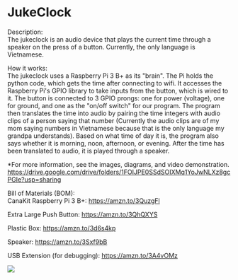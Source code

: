 # JukeClock
Description:
<br>The jukeclock is an audio device that plays the current time through a speaker on the press of a button.  Currently, the only language is Vietnamese. 

How it works:
<br>The jukeclock uses a Raspberry Pi 3 B+ as its "brain". The Pi holds the python code, which gets the time after connecting to wifi. It accesses the Raspberry Pi's GPIO library to take inputs from the button, which is wired to it.  The button is connected to 3 GPIO prongs: one for power (voltage), one for ground, and one as the "on/off switch" for our program. The program then translates the time into audio by pairing the time integers with audio clips of a person saying that number (Currently the audio clips are of my mom saying numbers in Vietnamese because that is the only language my grandpa understands).  Based on what time of day it is, the program also says whether it is morning, noon, afternoon, or evening. After the time has been translated to audio, it is played through a speaker. 

*For more information, see the images, diagrams, and video demonstration.
https://drive.google.com/drive/folders/1FOIJPE0SSdSOIXMq1YoJwNLXz8gcPGIe?usp=sharing

Bill of Materials (BOM): 
<br>CanaKit Raspberry Pi 3 B+:
https://amzn.to/3QuzgFl

Extra Large Push Button:
https://amzn.to/3QhQXYS

Plastic Box:
https://amzn.to/3d6s4kp

Speaker:
https://amzn.to/3Sxf9bB

USB Extension (for debugging):
https://amzn.to/3A4vOMz

![](https://github.com/FortniteYoutuberx344/jukeclock/blob/master/Pictures_and_Videos/Images/IMG_2887.png?raw=true)
